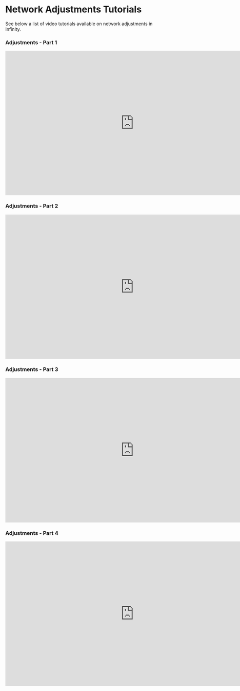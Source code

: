# Network Adjustments Tutorials

See below a list of video tutorials available on network adjustments in Infinity.

### Adjustments - Part 1

<div style="text-align:center">
    <iframe width="800" height="450" src="https://www.youtube.com/embed/YKwTtvLJUcI?si=z3h-aC6O1xBpH2KT" title="Adjustments Part 1" frameborder="0" allow="accelerometer; autoplay; clipboard-write; encrypted-media; gyroscope; picture-in-picture; web-share" referrerpolicy="strict-origin-when-cross-origin" allowfullscreen></iframe>
</div>



### Adjustments - Part 2

<div style="text-align:center">
    <iframe width="800" height="450" src="https://www.youtube.com/embed/ktYOb6yCJtU?si=jxbL82tMYnCfLk3E" title="Adjustments Part 2" frameborder="0" allow="accelerometer; autoplay; clipboard-write; encrypted-media; gyroscope; picture-in-picture; web-share" referrerpolicy="strict-origin-when-cross-origin" allowfullscreen></iframe>
</div>



### Adjustments - Part 3

<div style="text-align:center">
    <iframe width="800" height="450" src="https://www.youtube.com/embed/qUvISBMgK8U?si=eLupN5WjCKarc9sE" title="Adjustments Part 3" frameborder="0" allow="accelerometer; autoplay; clipboard-write; encrypted-media; gyroscope; picture-in-picture; web-share" referrerpolicy="strict-origin-when-cross-origin" allowfullscreen></iframe>
</div>



### Adjustments - Part 4

<div style="text-align:center">
    <iframe width="800" height="450" src="https://www.youtube.com/embed/NH9myWQz7ZQ?si=fvOnK4BRZTNqF9a0" title="Adjustments Part 4" frameborder="0" allow="accelerometer; autoplay; clipboard-write; encrypted-media; gyroscope; picture-in-picture; web-share" referrerpolicy="strict-origin-when-cross-origin" allowfullscreen></iframe>
</div>